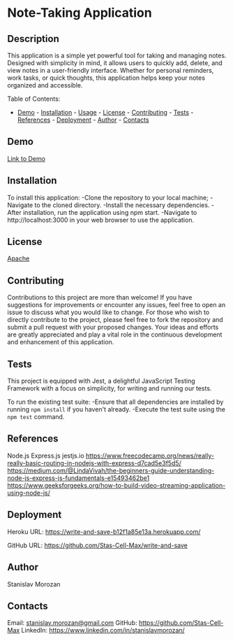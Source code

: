 # Note-Taking Application

## Description
This application is a simple yet powerful tool for taking and managing notes. Designed with simplicity in mind, it allows users to quickly add, delete, and view notes in a user-friendly interface. Whether for personal reminders, work tasks, or quick thoughts, this application helps keep your notes organized and accessible.

Table of Contents: 

   - [Demo](#demo)
    - [Installation](#installation)
    - [Usage](#usage)
    - [License](#license)
    - [Contributing](#contributing)
    - [Tests](#tests) 
    - [References](#references)
    - [Deployment](#deployment)
    - [Author](#author)
    - [Contacts](#contacts)


## Demo
[Link to Demo]( https://drive.google.com/file/d/1ULME16XCrQTRt79q47t6KUBifvGmaBVU/view )


## Installation
To install this application: 
-Clone the repository to your local machine;
-Navigate to the cloned directory.
-Install the necessary dependencies.
-After installation, run the application using npm start.
-Navigate to http://localhost:3000 in your web browser to use the application.


## License
[Apache](https://img.shields.io/badge/License-Apache-blue)


## Contributing
Contributions to this project are more than welcome! If you have suggestions for improvements or encounter any issues, feel free to open an issue to discuss what you would like to change. For those who wish to directly contribute to the project, please feel free to fork the repository and submit a pull request with your proposed changes. Your ideas and efforts are greatly appreciated and play a vital role in the continuous development and enhancement of this application.


## Tests

This project is equipped with Jest, a delightful JavaScript Testing Framework with a focus on simplicity, for writing and running our tests.

To run the existing test suite:
-Ensure that all dependencies are installed by running `npm install` if you haven't already.
-Execute the test suite using the `npm test` command.
   
   
## References
Node.js
Express.js
jestjs.io
https://www.freecodecamp.org/news/really-really-basic-routing-in-nodejs-with-express-d7cad5e3f5d5/
https://medium.com/@LindaVivah/the-beginners-guide-understanding-node-js-express-js-fundamentals-e15493462be1
https://www.geeksforgeeks.org/how-to-build-video-streaming-application-using-node-js/


## Deployment
Heroku URL:
https://write-and-save-b12f1a85e13a.herokuapp.com/

GitHub URL:
https://github.com/Stas-Cell-Max/write-and-save


## Author
Stanislav Morozan


## Contacts
Email: stanislav.morozan@gmail.com
GitHub: https://github.com/Stas-Cell-Max
LinkedIn: https://www.linkedin.com/in/stanislavmorozan/
